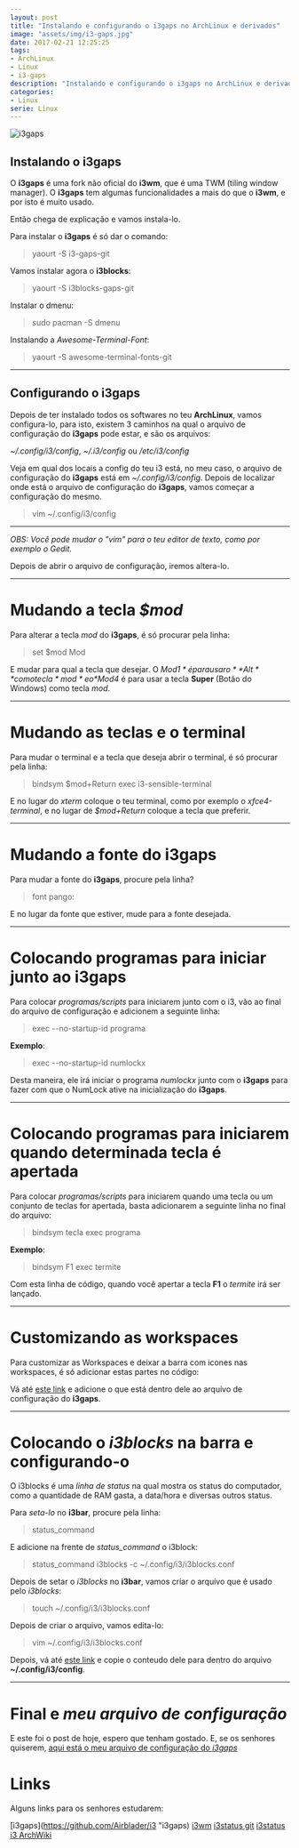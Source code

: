 ```yaml
---
layout: post
title: "Instalando e configurando o i3gaps no ArchLinux e derivados"
image: "assets/img/i3-gaps.jpg"
date: 2017-02-21 12:25:25
tags:
- ArchLinux
- Linux
- i3-gaps
description: "Instalando e configurando o i3gaps no ArchLinux e derivados"
categories:
- Linux
serie: Linux
---
```


![i3gaps](https://camo.githubusercontent.com/7da062cb011d81a3551cd34ee2d33886ee6b2e06/687474703a2f2f692e696d6775722e636f6d2f7938735a45366f2e6a7067 "i3gaps")


## Instalando o **i3gaps**

O **i3gaps** é uma fork não oficial do **i3wm**, que é uma TWM (tiling window manager). O **i3gaps** tem algumas funcionalidades a mais do que o **i3wm**, e por isto é muito usado.

Então chega de explicação e vamos instala-lo.

Para instalar o **i3gaps** é só dar o comando:

> yaourt -S i3-gaps-git

Vamos instalar agora o **i3blocks**:

> yaourt -S i3blocks-gaps-git

Instalar o dmenu:

> sudo pacman -S dmenu

Instalando a *Awesome-Terminal-Font*:

> yaourt -S awesome-terminal-fonts-git

---

## Configurando o **i3gaps**

Depois de ter instalado todos os softwares no teu **ArchLinux**, vamos configura-lo, para isto, existem 3 caminhos na qual o arquivo de configuração do **i3gaps** pode estar, e são os arquivos:

*~/.config/i3/config*, *~/.i3/config* ou */etc/i3/config*

Veja em qual dos locais a config do teu i3 está, no meu caso, o arquivo de configuração do **i3gaps** está em *~/.config/i3/config*. Depois de localizar onde está o arquivo de configuração do **i3gaps**, vamos começar a configuração do mesmo.

> vim ~/.config/i3/config

---

*OBS: Você pode mudar o "vim" para o teu editor de texto, como por exemplo o Gedit.*

Depois de abrir o arquivo de configuração, iremos altera-lo.

---

# Mudando a tecla *$mod*

Para alterar a tecla *mod* do **i3gaps**, é só procurar pela linha:

> set $mod Mod

E mudar para qual a tecla que desejar. O *$Mod1* é para usar o **Alt** como tecla *mod* e o *$Mod4* é para usar a tecla **Super** (Botão do Windows) como tecla *mod*.

---

# Mudando as teclas e o terminal

Para mudar o terminal e a tecla que deseja abrir o terminal, é só procurar pela linha:

> bindsym $mod+Return exec i3-sensible-terminal

E no lugar do *xterm* coloque o teu terminal, como por exemplo o *xfce4-terminal*, e no lugar de *$mod+Return* coloque a tecla que preferir.

---

# Mudando a fonte do **i3gaps**

Para mudar a fonte do **i3gaps**, procure pela linha?

> font pango:

E no lugar da fonte que estiver, mude para a fonte desejada.

---

# Colocando programas para iniciar junto ao **i3gaps**

Para colocar *programas/scripts* para iniciarem junto com o i3, vão ao final do arquivo de configuração e adicionem a seguinte linha:

> exec --no-startup-id programa

**Exemplo**:

> exec --no-startup-id numlockx

Desta maneira, ele irá iniciar o programa *numlockx* junto com o **i3gaps** para fazer com que o NumLock ative na inicialização do **i3gaps**.

---

# Colocando programas para iniciarem quando determinada tecla é apertada

Para colocar *programas/scripts* para iniciarem quando uma tecla ou um conjunto de teclas for apertada, basta adicionarem a seguinte linha no final do arquivo:

> bindsym tecla exec programa

**Exemplo**:

> bindsym F1 exec termite

Com esta linha de código, quando você apertar a tecla **F1** o *termite* irá ser lançado.

---

# Customizando as workspaces

Para customizar as Workspaces e deixar a barra com icones nas workspaces, é só adicionar estas partes no código:

Vá até [este link](https://ghostbin.com/paste/4tj9u "este link") e adicione o que está dentro dele ao arquivo de configuração do **i3gaps**.

---

# Colocando o *i3blocks* na barra e configurando-o

O i3blocks é uma *linha de status* na qual mostra os status do computador, como a quantidade de RAM gasta, a data/hora e diversas outros status.

Para *seta-lo* no **i3bar**, procure pela linha:

> status_command 

E adicione na frente de *status_command* o i3block:

> status_command i3blocks -c ~/.config/i3/i3blocks.conf

Depois de setar o *i3blocks* no **i3bar**, vamos criar o arquivo que é usado pelo *i3blocks*:

> touch ~/.config/i3/i3blocks.conf

Depois de criar o arquivo, vamos edita-lo:

> vim ~/.config/i3/i3blocks.conf

Depois, vá até [este link](https://ghostbin.com/paste/hz3ap "este link") e copie o conteudo dele para dentro do arquivo **~/.config/i3/config**.

---

# Final e *meu arquivo de configuração*

E este foi o post de hoje, espero que tenham gostado. E, se os senhores quiserem, [aqui está o meu arquivo de configuração do *i3gaps*](https://github.com/linuxroot1/i3gaps "aqui está o meu arquivo de configuração do i3gaps")


# Links

Alguns links para os senhores estudarem:

[i3gaps](https://github.com/Airblader/i3 "i3gaps)
[i3wm](https://i3wm.org/ "i3wm")
[i3status git](https://github.com/i3/i3status "i3status")
[i3status](https://i3wm.org/i3status/ "i3status")
[i3 ArchWiki](https://wiki.archlinux.org/index.php/I3 "i3 ArchWiki")
